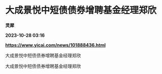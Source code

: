 # 大成景悦中短债债券增聘基金经理郑欣
**灵犀**

**2023-10-28 03:16**

**https://www.yicai.com/news/101888436.html**

大成景悦中短债债券增聘基金经理郑欣

大成景悦中短债债券增聘基金经理郑欣